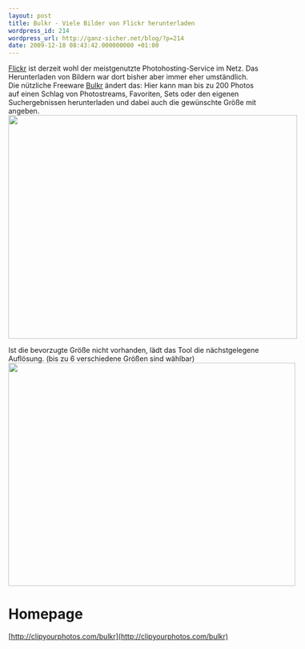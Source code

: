 ```yaml
---
layout: post
title: Bulkr - Viele Bilder von Flickr herunterladen
wordpress_id: 214
wordpress_url: http://ganz-sicher.net/blog/?p=214
date: 2009-12-18 08:43:42.000000000 +01:00
---
```

[Flickr](http://flickr.com) ist derzeit wohl der meistgenutzte Photohosting-Service im Netz. Das Herunterladen von Bildern war dort bisher aber immer eher umständlich. Die nützliche Freeware <a href="http://clipyourphotos.com/bulkr" target="_blank">Bulkr</a> ändert das: Hier kann man bis zu 200 Photos auf einen Schlag von Photostreams, Favoriten, Sets oder den eigenen Suchergebnissen herunterladen und dabei auch die gewünschte Größe mit angeben.
<img class="borderimg" style="max-width: 800px;" src="/wp-content/uploads/bulkr_screen1.jpg" alt="" width="577" height="446" />


Ist die bevorzugte Größe nicht vorhanden, lädt das Tool die nächstgelegene Auflösung. (bis zu 6 verschiedene Größen sind wählbar)
<img class="borderimg" style="max-width: 800px;" src="/wp-content/uploads/bulkr_screen2.jpg" alt="" width="573" height="445" />

Homepage
========
[http://clipyourphotos.com/bulkr](http://clipyourphotos.com/bulkr)
